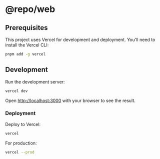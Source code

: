 # @repo/web

## Prerequisites

This project uses Vercel for development and deployment. You'll need to install the Vercel CLI:

```bash
pnpm add -g vercel
```

## Development

Run the development server:

```bash
vercel dev
```

Open [http://localhost:3000](http://localhost:3000) with your browser to see the result.

### Deployment

Deploy to Vercel:

```bash
vercel
```

For production:

```bash
vercel --prod
```
